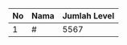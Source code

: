 | No | Nama            | Jumlah Level |
|----|-----------------|--------------|
| 1  | #    |    5567        |
